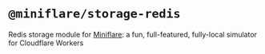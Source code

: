 # `@miniflare/storage-redis`

Redis storage module for [Miniflare](https://github.com/cloudflare/miniflare): a
fun, full-featured, fully-local simulator for Cloudflare Workers
